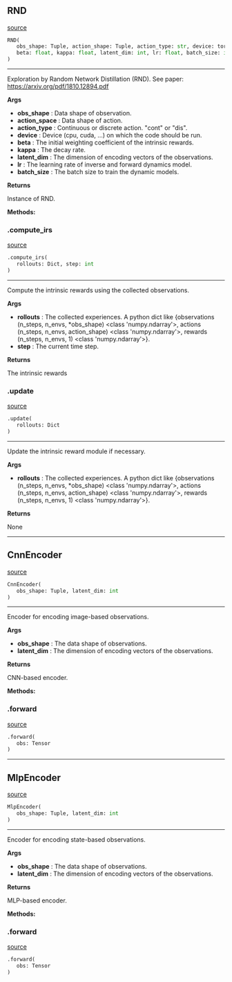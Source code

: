 #


## RND
[source](https://github.com/BellmanProject/Hsuanwu/blob/main/hsuanwu/xplore/reward/rnd.py/#L67)
```python 
RND(
   obs_shape: Tuple, action_shape: Tuple, action_type: str, device: torch.device,
   beta: float, kappa: float, latent_dim: int, lr: float, batch_size: int
)
```


---
Exploration by Random Network Distillation (RND).
See paper: https://arxiv.org/pdf/1810.12894.pdf


**Args**

* **obs_shape**  : Data shape of observation.
* **action_space**  : Data shape of action.
* **action_type**  : Continuous or discrete action. "cont" or "dis".
* **device**  : Device (cpu, cuda, ...) on which the code should be run.
* **beta**  : The initial weighting coefficient of the intrinsic rewards.
* **kappa**  : The decay rate.
* **latent_dim**  : The dimension of encoding vectors of the observations.
* **lr**  : The learning rate of inverse and forward dynamics model.
* **batch_size**  : The batch size to train the dynamic models.


**Returns**

Instance of RND.


**Methods:**


### .compute_irs
[source](https://github.com/BellmanProject/Hsuanwu/blob/main/hsuanwu/xplore/reward/rnd.py/#L117)
```python
.compute_irs(
   rollouts: Dict, step: int
)
```

---
Compute the intrinsic rewards using the collected observations.


**Args**

* **rollouts**  : The collected experiences. A python dict like 
    {observations (n_steps, n_envs, *obs_shape) <class 'numpy.ndarray'>,
    actions (n_steps, n_envs, action_shape) <class 'numpy.ndarray'>,
    rewards (n_steps, n_envs, 1) <class 'numpy.ndarray'>}.
* **step**  : The current time step.


**Returns**

The intrinsic rewards

### .update
[source](https://github.com/BellmanProject/Hsuanwu/blob/main/hsuanwu/xplore/reward/rnd.py/#L152)
```python
.update(
   rollouts: Dict
)
```

---
Update the intrinsic reward module if necessary.


**Args**

* **rollouts**  : The collected experiences. A python dict like 
    {observations (n_steps, n_envs, *obs_shape) <class 'numpy.ndarray'>,
    actions (n_steps, n_envs, action_shape) <class 'numpy.ndarray'>,
    rewards (n_steps, n_envs, 1) <class 'numpy.ndarray'>}.


**Returns**

None

----


## CnnEncoder
[source](https://github.com/BellmanProject/Hsuanwu/blob/main/hsuanwu/xplore/reward/rnd.py/#L12)
```python 
CnnEncoder(
   obs_shape: Tuple, latent_dim: int
)
```


---
Encoder for encoding image-based observations.


**Args**

* **obs_shape**  : The data shape of observations.
* **latent_dim**  : The dimension of encoding vectors of the observations.


**Returns**

CNN-based encoder.


**Methods:**


### .forward
[source](https://github.com/BellmanProject/Hsuanwu/blob/main/hsuanwu/xplore/reward/rnd.py/#L37)
```python
.forward(
   obs: Tensor
)
```


----


## MlpEncoder
[source](https://github.com/BellmanProject/Hsuanwu/blob/main/hsuanwu/xplore/reward/rnd.py/#L45)
```python 
MlpEncoder(
   obs_shape: Tuple, latent_dim: int
)
```


---
Encoder for encoding state-based observations.


**Args**

* **obs_shape**  : The data shape of observations.
* **latent_dim**  : The dimension of encoding vectors of the observations.


**Returns**

MLP-based encoder.


**Methods:**


### .forward
[source](https://github.com/BellmanProject/Hsuanwu/blob/main/hsuanwu/xplore/reward/rnd.py/#L62)
```python
.forward(
   obs: Tensor
)
```

